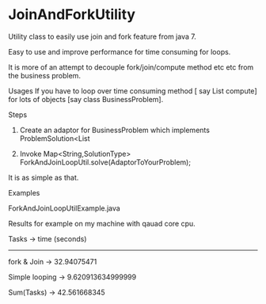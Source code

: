 JoinAndForkUtility
==================

Utility class to easily use join and fork feature from java 7.

Easy to use and improve performance for time consuming for loops. 

It is more of an attempt to decouple fork/join/compute method etc etc from the business problem. 



Usages 
  If you have to loop over time consuming method [ say List<Integer> compute] for lots of objects [say class BusinessProblem]. 
  
  Steps
  
  1. Create an adaptor for BusinessProblem which implements ProblemSolution<List<Integer> 

  2. Invoke Map<String,SolutionType> ForkAndJoinLoopUtil.solve(AdaptorToYourProblem<SolutionType>);


It is as simple as that.  



Examples 

  ForkAndJoinLoopUtilExample.java 
  

Results for example on my machine with qauad core cpu.


Tasks   	-> time (seconds)

--------------------------------------

fork & Join 		-> 32.94075471

Simple looping 		-> 9.620913634999999

Sum(Tasks)	-> 42.561668345  
